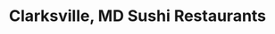---
layout: city
title: Clarksville, MD Sushi Restaurants
permalink: /maryland/clarksville/
stateAbbr: MD
stateName: Maryland
cityName: Clarksville

---